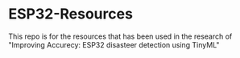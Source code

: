 # ESP32-Resources
This repo is for the resources that has been used in the research of "Improving Accurecy: ESP32 disasteer detection using TinyML"
